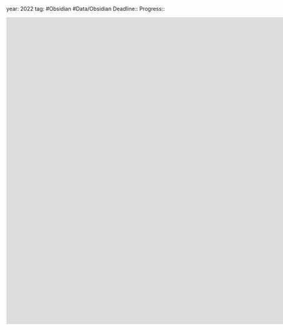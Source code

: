 year: 2022
tag: #Obsidian #Data/Obsidian
Deadline:: 
Progress:: 

<iframe width="1687" height="811" src="https://www.youtube.com/embed/FfZ3gI6jlPs" title="My Changing Productivity setup | Vault Craft EP 1" frameborder="0" allow="accelerometer; autoplay; clipboard-write; encrypted-media; gyroscope; picture-in-picture" allowfullscreen></iframe>